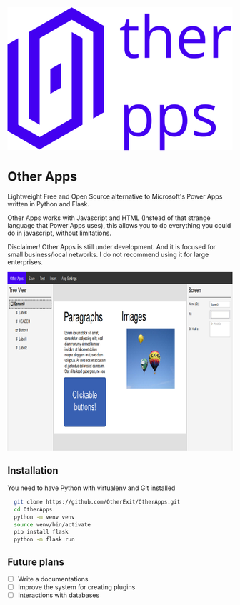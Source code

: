 <div align="center">
  <img src="./res/logo.svg">
</div>

# Other Apps

Lightweight Free and Open Source alternative to Microsoft's Power Apps written in Python and Flask.

Other Apps works with Javascript and HTML (Instead of that strange language that Power Apps uses), this allows you to do everything you could do in javascript, without limitations.

Disclaimer! Other Apps is still under development. And it is focused for small business/local networks. I do not recommend using it for large enterprises.

<div align="center">
  <img src="./res/sample01.png" height="400px">
</div>


## Installation
You need to have Python with virtualenv and Git installed

```bash
  git clone https://github.com/OtherExit/OtherApps.git
  cd OtherApps
  python -m venv venv
  source venv/bin/activate
  pip install flask
  python -m flask run
```

## Future plans
- [ ] Write a documentations
- [ ] Improve the system for creating plugins
- [ ] Interactions with databases
